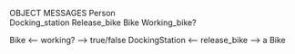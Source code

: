 OBJECT            MESSAGES
Person           
Docking_station   Release_bike
Bike              Working_bike?

Bike <-- working? --> true/false
DockingStation <-- release_bike --> a Bike
